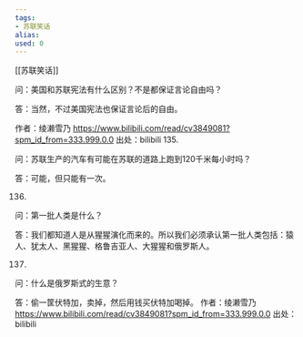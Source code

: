 ```yaml
---
tags: 
- 苏联笑话 
alias:
used: 0
---
```

[[苏联笑话]]

问：美国和苏联宪法有什么区别？不是都保证言论自由吗？

答：当然，不过美国宪法也保证言论后的自由。

 作者：绫濑雪乃 https://www.bilibili.com/read/cv3849081?spm_id_from=333.999.0.0 出处：bilibili
135.

问：苏联生产的汽车有可能在苏联的道路上跑到120千米每小时吗？ 

答：可能，但只能有一次。



136.

问：第一批人类是什么？

答：我们都知道人是从猩猩演化而来的。所以我们必须承认第一批人类包括：猿人、犹太人、黑猩猩、格鲁吉亚人、大猩猩和俄罗斯人。



137.

问：什么是俄罗斯式的生意？

答：偷一筐伏特加，卖掉，然后用钱买伏特加喝掉。 作者：绫濑雪乃 https://www.bilibili.com/read/cv3849081?spm_id_from=333.999.0.0 出处：bilibili
